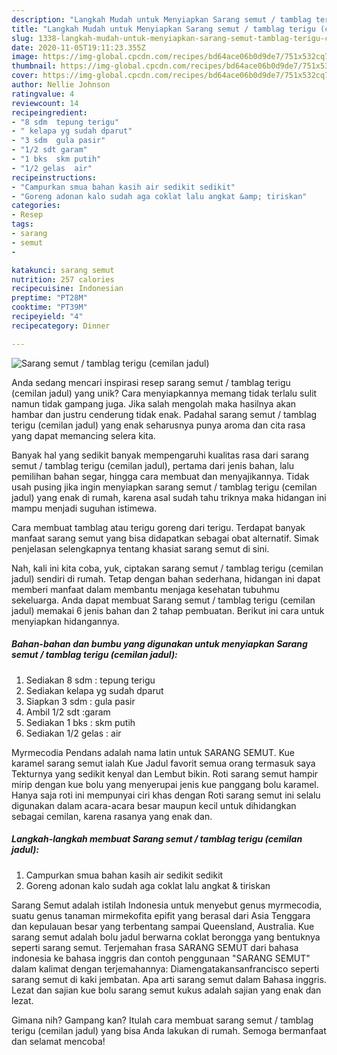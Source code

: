 ```yaml
---
description: "Langkah Mudah untuk Menyiapkan Sarang semut / tamblag terigu (cemilan jadul) Anti Gagal"
title: "Langkah Mudah untuk Menyiapkan Sarang semut / tamblag terigu (cemilan jadul) Anti Gagal"
slug: 1338-langkah-mudah-untuk-menyiapkan-sarang-semut-tamblag-terigu-cemilan-jadul-anti-gagal
date: 2020-11-05T19:11:23.355Z
image: https://img-global.cpcdn.com/recipes/bd64ace06b0d9de7/751x532cq70/sarang-semut-tamblag-terigu-cemilan-jadul-foto-resep-utama.jpg
thumbnail: https://img-global.cpcdn.com/recipes/bd64ace06b0d9de7/751x532cq70/sarang-semut-tamblag-terigu-cemilan-jadul-foto-resep-utama.jpg
cover: https://img-global.cpcdn.com/recipes/bd64ace06b0d9de7/751x532cq70/sarang-semut-tamblag-terigu-cemilan-jadul-foto-resep-utama.jpg
author: Nellie Johnson
ratingvalue: 4
reviewcount: 14
recipeingredient:
- "8 sdm  tepung terigu"
- " kelapa yg sudah dparut"
- "3 sdm  gula pasir"
- "1/2 sdt garam"
- "1 bks  skm putih"
- "1/2 gelas  air"
recipeinstructions:
- "Campurkan smua bahan kasih air sedikit sedikit"
- "Goreng adonan kalo sudah aga coklat lalu angkat &amp; tiriskan"
categories:
- Resep
tags:
- sarang
- semut
- 

katakunci: sarang semut  
nutrition: 257 calories
recipecuisine: Indonesian
preptime: "PT28M"
cooktime: "PT39M"
recipeyield: "4"
recipecategory: Dinner

---
```



![Sarang semut / tamblag terigu (cemilan jadul)](https://img-global.cpcdn.com/recipes/bd64ace06b0d9de7/751x532cq70/sarang-semut-tamblag-terigu-cemilan-jadul-foto-resep-utama.jpg)

Anda sedang mencari inspirasi resep sarang semut / tamblag terigu (cemilan jadul) yang unik? Cara menyiapkannya memang tidak terlalu sulit namun tidak gampang juga. Jika salah mengolah maka hasilnya akan hambar dan justru cenderung tidak enak. Padahal sarang semut / tamblag terigu (cemilan jadul) yang enak seharusnya punya aroma dan cita rasa yang dapat memancing selera kita.

Banyak hal yang sedikit banyak mempengaruhi kualitas rasa dari sarang semut / tamblag terigu (cemilan jadul), pertama dari jenis bahan, lalu pemilihan bahan segar, hingga cara membuat dan menyajikannya. Tidak usah pusing jika ingin menyiapkan sarang semut / tamblag terigu (cemilan jadul) yang enak di rumah, karena asal sudah tahu triknya maka hidangan ini mampu menjadi suguhan istimewa.

Cara membuat tamblag atau terigu goreng dari terigu. Terdapat banyak manfaat sarang semut yang bisa didapatkan sebagai obat alternatif. Simak penjelasan selengkapnya tentang khasiat sarang semut di sini.


Nah, kali ini kita coba, yuk, ciptakan sarang semut / tamblag terigu (cemilan jadul) sendiri di rumah. Tetap dengan bahan sederhana, hidangan ini dapat memberi manfaat dalam membantu menjaga kesehatan tubuhmu sekeluarga. Anda dapat membuat Sarang semut / tamblag terigu (cemilan jadul) memakai 6 jenis bahan dan 2 tahap pembuatan. Berikut ini cara untuk menyiapkan hidangannya.

<!--inarticleads1-->

##### Bahan-bahan dan bumbu yang digunakan untuk menyiapkan Sarang semut / tamblag terigu (cemilan jadul):

1. Sediakan 8 sdm : tepung terigu
1. Sediakan  kelapa yg sudah dparut
1. Siapkan 3 sdm : gula pasir
1. Ambil 1/2 sdt :garam
1. Sediakan 1 bks : skm putih
1. Sediakan 1/2 gelas : air


Myrmecodia Pendans adalah nama latin untuk SARANG SEMUT. Kue karamel sarang semut ialah Kue Jadul favorit semua orang termasuk saya Tekturnya yang sedikit kenyal dan Lembut bikin. Roti sarang semut hampir mirip dengan kue bolu yang menyerupai jenis kue panggang bolu karamel. Hanya saja roti ini mempunyai ciri khas dengan Roti sarang semut ini selalu digunakan dalam acara-acara besar maupun kecil untuk dihidangkan sebagai cemilan, karena rasanya yang enak dan. 

<!--inarticleads2-->

##### Langkah-langkah membuat Sarang semut / tamblag terigu (cemilan jadul):

1. Campurkan smua bahan kasih air sedikit sedikit
1. Goreng adonan kalo sudah aga coklat lalu angkat &amp; tiriskan


Sarang Semut adalah istilah Indonesia untuk menyebut genus myrmecodia, suatu genus tanaman mirmekofita epifit yang berasal dari Asia Tenggara dan kepulauan besar yang terbentang sampai Queensland, Australia. Kue sarang semut adalah bolu jadul berwarna coklat berongga yang bentuknya seperti sarang semut. Terjemahan frasa SARANG SEMUT dari bahasa indonesia ke bahasa inggris dan contoh penggunaan &#34;SARANG SEMUT&#34; dalam kalimat dengan terjemahannya: Diamengatakansanfrancisco seperti sarang semut di kaki jembatan. Apa arti sarang semut dalam Bahasa inggris. Lezat dan sajian kue bolu sarang semut kukus adalah sajian yang enak dan lezat. 

Gimana nih? Gampang kan? Itulah cara membuat sarang semut / tamblag terigu (cemilan jadul) yang bisa Anda lakukan di rumah. Semoga bermanfaat dan selamat mencoba!
